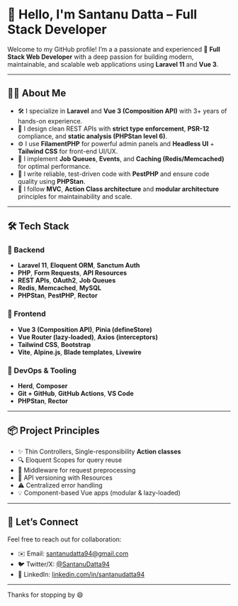 # 👋 Hello, I'm Santanu Datta – Full Stack Developer

Welcome to my GitHub profile! I’m a a passionate and experienced 🚀 **Full Stack Web Developer** with a deep passion for building modern, maintainable, and scalable web applications using **Laravel 11** and **Vue 3**.

---

## 🧑‍💻 About Me

- 🛠 I specialize in **Laravel** and **Vue 3 (Composition API)** with 3+ years of hands-on experience.
- 🧩 I design clean REST APIs with **strict type enforcement**, **PSR-12** compliance, and **static analysis (PHPStan level 6)**.
- ⚙️ I use **FilamentPHP** for powerful admin panels and **Headless UI** + **Tailwind CSS** for front-end UI/UX.
- 🔁 I implement **Job Queues**, **Events**, and **Caching (Redis/Memcached)** for optimal performance.
- 🧪 I write reliable, test-driven code with **PestPHP** and ensure code quality using **PHPStan**.
- 🧠 I follow **MVC**, **Action Class architecture** and **modular architecture** principles for maintainability and scale.

---

## 🛠️ Tech Stack

### 🔹 Backend
- **Laravel 11**, **Eloquent ORM**, **Sanctum Auth**
- **PHP**, **Form Requests**, **API Resources**
- **REST APIs**, **OAuth2**, **Job Queues**
- **Redis**, **Memcached**, **MySQL**
- **PHPStan**, **PestPHP**, **Rector**

### 🔸 Frontend
- **Vue 3 (Composition API)**, **Pinia (defineStore)**
- **Vue Router (lazy-loaded)**, **Axios (interceptors)**
- **Tailwind CSS**, **Bootstrap**
- **Vite**, **Alpine.js**, **Blade templates**, **Livewire**

### 🔧 DevOps & Tooling
- **Herd**, **Composer**
- **Git + GitHub**, **GitHub Actions**, **VS Code**
- **PHPStan**, **Rector**

---

## 📦 Project Principles

- ✨ Thin Controllers, Single-responsibility **Action classes** 
- 🔍 Eloquent Scopes for query reuse  
- 🧰 Middleware for request preprocessing  
- 📁 API versioning with Resources  
- ⚠️ Centralized error handling  
- 💡 Component-based Vue apps (modular & lazy-loaded)

---

## 🤝 Let’s Connect

Feel free to reach out for collaboration:

- ✉️ Email: <a href="mailto://santanudatta94@gmail.com">santanudatta94@gmail.com</a>
- 🐦 Twitter/X: [@SantanuDatta94](https://twitter.com/santanudatta94)
- 💼 LinkedIn: [linkedin.com/in/santanudatta94](https://linkedin.com/in/santanudatta94)

---

Thanks for stopping by 😄
